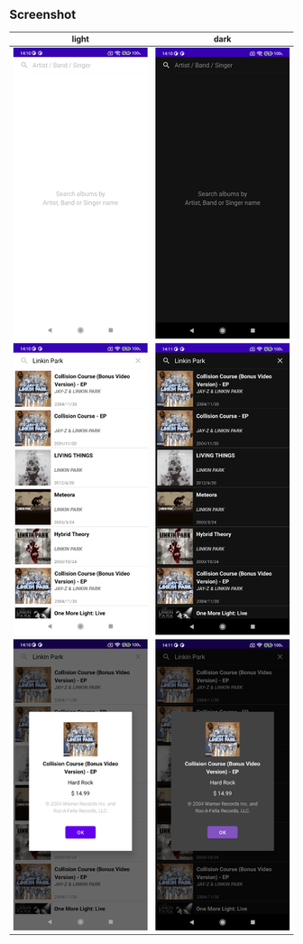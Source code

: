 ## Screenshot
light|dark
:--:|:--:
<img src="images/screenshot_1.jpg" width="250px" />|<img src="images/screenshot_dark_1.jpg" width="250px" />
<img src="images/screenshot_2.jpg" width="250px" />|<img src="images/screenshot_dark_2.jpg" width="250px" />
<img src="images/screenshot_3.jpg" width="250px" />|<img src="images/screenshot_dark_3.jpg" width="250px" />